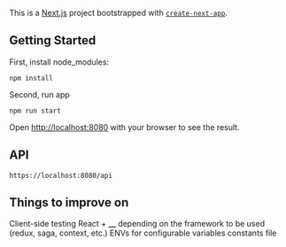 This is a [Next.js](https://nextjs.org/) project bootstrapped with [`create-next-app`](https://github.com/vercel/next.js/tree/canary/packages/create-next-app).

## Getting Started

First, install node_modules:

```
npm install
```

Second, run app

```
npm run start
```

Open [http://localhost:8080](http://localhost:8080) with your browser to see the result.

## API

```
https://localhost:8080/api
```

## Things to improve on

Client-side testing
React + **\_\_** depending on the framework to be used (redux, saga, context, etc.)
ENVs for configurable variables
constants file
